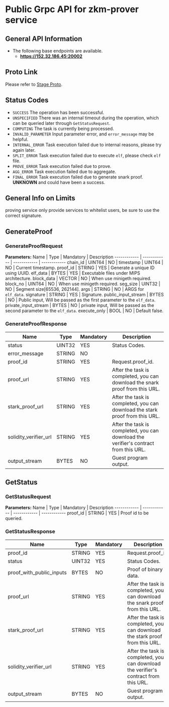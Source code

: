 # Public Grpc API for zkm-prover service

## General API Information
* The following base endpoints are available.
    * **https://152.32.186.45:20002**

## Proto Link

Please refer to [Stage Proto](../proof-service/proto/src/proto/stage/v1/stage.proto).

## Status Codes

* `SUCCESS` The operation has been successful.
* `UNSPECIFIED` There was an internal timeout during the operation, which can be queried later through `GetStatusRequest`.
* `COMPUTING` The task is currently being processed.
* `INVALID_PARAMETER` Input parameter error, and `error_message` may be helpful.
* `INTERNAL_ERROR` Task execution failed due to internal reasons, please try again later.
* `SPLIT_ERROR` Task execution failed due to execute `elf`, please check `elf` file.
* `PROVE_ERROR` Task execution failed due to prove.
* `AGG_ERROR` Task execution failed due to aggregate.
* `FINAL_ERROR` Task execution failed due to generate snark proof.
  **UNKNOWN** and could have been a success.

## General Info on Limits

proving service only provide services to whitelist users, be sure to use the correct signature.

## GenerateProof

### GenerateProofRequest
**Parameters:**
Name | Type | Mandatory | Description
------------ | ------------ | ------------ | ------------
chain_id | UINT64 | NO |
timestamp | UINT64 | NO | Current timestamp.
proof_id | STRING | YES | Generate a unique ID using UUID.
elf_data | BYTES | YES | Executable files under MIPS architecture.
block_data | VECTOR | NO | When use minigeth required.
block_no | UINT64 | NO | When use minigeth required.
seg_size | UINT32 | NO | Segment size[65536, 262144].
args | STRING | NO | ARGS for `elf_data`.
signature | STRING | YES | Signature.
public_input_stream | BYTES | NO | Public input, Will be passed as the first parameter to the `elf_data`.
private_input_stream | BYTES | NO | private input, Will be passed as the second parameter to the `elf_data`.
execute_only | BOOL | NO | Default false.


### GenerateProofResponse

Name | Type | Mandatory | Description
------------ | ------------ | ------------ | ------------
status | UINT32 | YES | Status Codes.
error_message | STRING | NO |
proof_id | STRING | YES | Request.proof_id.
proof_url | STRING | YES | After the task is completed, you can download the snark proof from this URL.
stark_proof_url | STRING | YES | After the task is completed, you can download the stark proof from this URL.
solidity_verifier_url | STRING | YES | After the task is completed, you can download the verifier's contract from this URL.
output_stream | BYTES | NO | Guest program output.

## GetStatus

### GetStatusRequest
**Parameters:**
Name | Type | Mandatory | Description
------------ | ------------ | ------------ | ------------
proof_id | STRING | YES | Proof id to be queried.

### GetStatusResponse

Name | Type | Mandatory | Description
------------ | ------------ | ------------ | ------------
proof_id | STRING | YES | Request.proof_id.
status | UINT32 | YES | Status Codes.
proof_with_public_inputs | BYTES | NO | Proof of binary data.
proof_url | STRING | YES | After the task is completed, you can download the snark proof from this URL.
stark_proof_url | STRING | YES | After the task is completed, you can download the stark proof from this URL.
solidity_verifier_url | STRING | YES | After the task is completed, you can download the verifier's contract from this URL.
output_stream | BYTES | NO | Guest program output.